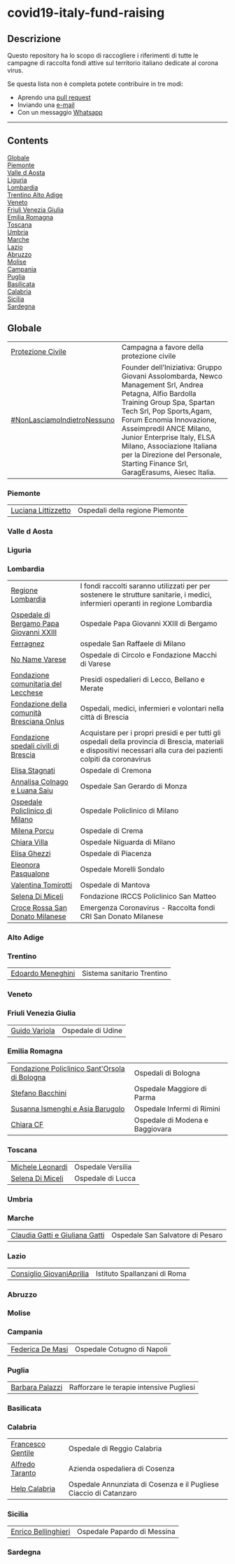 # covid19-italy-fund-raising

## Descrizione

Questo repository ha lo scopo di raccogliere i riferimenti di tutte le campagne di raccolta fondi attive sul territorio italiano dedicate al corona virus.

Se questa lista non è completa potete contribuire in tre modi:

- Aprendo una [pull request][editreadme]
- Inviando una [e-mail](mailto:jserafin@dataframer.com)  
- Con un messaggio [Whatsapp](+4407449636998)  

___

## Contents <!-- omit in toc -->

<!-- TOC -->

[Globale](#globale)  
[Piemonte](#piemonte)  
[Valle d Aosta](#valle-d-aosta)  
[Liguria](#liguria)  
[Lombardia](#lombardia)  
[Trentino Alto Adige](#trentino-alto-adige)  
[Veneto](#Veneto)  
[Friuli Venezia Giulia](#friuli-venezia-giulia)  
[Emilia Romagna](#emilia-romagna)  
[Toscana](#toscana)  
[Umbria](#umbria)  
[Marche](#marche)  
[Lazio](#lazio)  
[Abruzzo](#abruzzo)  
[Molise](#molise)  
[Campania](#campania)  
[Puglia](#puglia)  
[Basilicata](#basilicata)  
[Calabria](#calabria)  
[Sicilia](#sicilia)  
[Sardegna](#sardegna)  

<!-- /TOC -->

## Globale  

| | |
| ------------- | -------------------------------- |
| [Protezione Civile](https://bit.ly/38BIBVD) | Campagna a favore della protezione civile |
| [#NonLasciamoIndietroNessuno](https://www.gofundme.com/f/nonlasciamoindietronessuno) | Founder dell’Iniziativa: Gruppo Giovani Assolombarda, Newco Management Srl, Andrea Petagna, Alfio Bardolla Training Group Spa, Spartan Tech Srl, Pop Sports,Agam, Forum Ecnomia Innovazione, Asseimpredil ANCE Milano, Junior Enterprise Italy, ELSA Milano, Associazione Italiana per la Direzione del Personale, Starting Finance Srl, GaragErasums, Aiesec Italia.|

### Piemonte  

| | |
| ------------- | -------------------------------- |
| [Luciana Littizzetto](https://www.gofundme.com/f/coronavirus-riprendiamo-fiato) | Ospedali della regione Piemonte |

### Valle d Aosta  

<!---
| | |
| ------------- | -------------------------------- |
--->

### Liguria  

<!---
| | |
| ------------- | -------------------------------- |
--->

### Lombardia  

| | |
| ------------- | -------------------------------- |  
| [Regione Lombardia](https://bit.ly/2TDo1zZ) | I fondi raccolti saranno utilizzati per per sostenere le strutture sanitarie, i medici, infermieri operanti in regione Lombardia |  
| [Ospedale di Bergamo Papa Giovanni XXIII](https://bit.ly/2v87RVO) | Ospedale Papa Giovanni XXIII di Bergamo | 
| [Ferragnez](https://bit.ly/39DiOO5) | ospedale San Raffaele di Milano |
| [No Name Varese](https://bit.ly/2TWe2or) | Ospedale di Circolo e Fondazione Macchi di Varese |
| [Fondazione comunitaria del Lecchese](https://bit.ly/2Q20ztQ) | Presidi ospedalieri di Lecco, Bellano e Merate |
| [Fondazione della comunità Bresciana Onlus](https://bit.ly/2VZiIwl) | Ospedali, medici, infermieri e volontari nella città di Brescia |
| [Fondazione spedali civili di Brescia](https://bit.ly/2IAxSjH) | Acquistare per i propri presidi e per tutti gli ospedali della provincia di Brescia, materiali e dispositivi necessari alla cura dei pazienti colpiti da coronavirus |
| [Elisa Stagnati](https://bit.ly/2xqypm5)  | Ospedale di Cremona | 
| [Annalisa Colnago e Luana Saiu](https://bit.ly/3aJdaKq ) | Ospedale San Gerardo di Monza |
| [Ospedale Policlinico di Milano](https://bit.ly/33akMDs) | Ospedale Policlinico di Milano |
| [Milena Porcu](https://bit.ly/2IBnrg0) | Ospedale di Crema |
| [Chiara Villa](https://bit.ly/38BpVWd) | Ospedale Niguarda di Milano |
| [Elisa Ghezzi](https://bit.ly/2vaTsrX) | Ospedale di Piacenza |
| [Eleonora Pasqualone](https://bit.ly/33iqvHr)| Ospedale Morelli Sondalo |
| [Valentina Tomirotti](https://bit.ly/3aKnBxm) | Ospedale di Mantova |
| [Selena Di Miceli](https://bit.ly/2wJ5BVu)| Fondazione IRCCS Policlinico San Matteo |
| [Croce Rossa San Donato Milanese](https://www.facebook.com/donate/1144392135940427/?fundraiser_source=external_url) | Emergenza Coronavirus - Raccolta fondi CRI San Donato Milanese |

### Alto Adige  

<!---
| | |
| ------------- | -------------------------------- |
--->

### Trentino  

| | |
| ------------- | -------------------------------- |
| [Edoardo Meneghini](https://bit.ly/39RLL92) | Sistema sanitario Trentino |

### Veneto  

<!---
| | |
| ------------- | -------------------------------- |
--->

### Friuli Venezia Giulia  

| | |
| ------------- | -------------------------------- |
[Guido Variola](https://bit.ly/3aNg2pV) | Ospedale di Udine |

### Emilia Romagna  

| | |
| ------------- | -------------------------------- |
| [Fondazione Policlinico Sant'Orsola di Bologna](https://bit.ly/336z1ZE) | Ospedali di Bologna |
| [Stefano Bacchini](https://bit.ly/2TTGjfh) | Ospedale Maggiore di Parma |
| [Susanna Ismenghi e Asia Barugolo](https://bit.ly/39GqGP4) | Ospedale Infermi di Rimini |
| [Chiara CF](https://bit.ly/3aHXwPr) | Ospedale di Modena e Baggiovara |

### Toscana  

| | |
| ------------- | -------------------------------- |
| [Michele Leonardi](https://bit.ly/2vXAJ3r) | Ospedale Versilia |
| [Selena Di Miceli](https://bit.ly/2xtbcj9) | Ospedale di Lucca |

### Umbria  

<!---
| | |
| ------------- | -------------------------------- |
--->

### Marche  

| | |
| ------------- | -------------------------------- |
| [Claudia Gatti e Giuliana Gatti](https://bit.ly/2wGN0JH) | Ospedale San Salvatore di Pesaro |

### Lazio  

| | |
| ------------- | -------------------------------- |
| [Consiglio GiovaniAprilia](https://bit.ly/3aGvpjR) | Istituto Spallanzani di Roma |

### Abruzzo  

<!---
| | |
| ------------- | -------------------------------- |
--->

### Molise  

<!---
| | |
| ------------- | -------------------------------- |
--->

### Campania  

| | |
| ------------- | -------------------------------- |
| [Federica De Masi](https://bit.ly/39Gp87s) | Ospedale Cotugno di Napoli |

### Puglia  

| | |
| ------------- | -------------------------------- |
| [Barbara Palazzi](https://bit.ly/2vTuPAk) | Rafforzare le terapie intensive Pugliesi |

### Basilicata  

<!---
| | |
| ------------- | -------------------------------- |
--->

### Calabria  

| | |
| ------------- | -------------------------------- |
| [Francesco Gentile](https://bit.ly/2TRL6Op) | Ospedale di Reggio Calabria |
| [Alfredo Taranto](https://bit.ly/2vJR8IV) | Azienda ospedaliera di Cosenza |
| [Help Calabria](https://bit.ly/336rJ8o) | Ospedale Annunziata di Cosenza e il Pugliese Ciaccio di Catanzaro |

### Sicilia  

| | |
| ------------- | -------------------------------- |
| [Enrico Bellinghieri](https://bit.ly/39EYdcq)  | Ospedale Papardo di Messina |

### Sardegna  

<!---
| | |
| ------------- | -------------------------------- |
--->

[editreadme]: https://github.com/colibri17/covid19-italy-fund-raising/edit/master/README.md  
